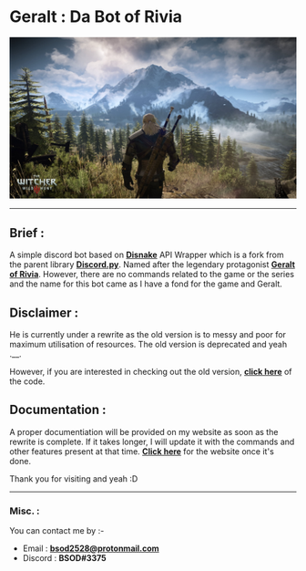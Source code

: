 # Geralt : Da Bot of Rivia  

<img src = "Misc\Witcher.jpg"> 

---

## Brief :

A simple discord bot based on [**Disnake**](https://disnake.dev/) API Wrapper which is a fork from the parent library [**Discord.py**](https://github.com/Rapptz/discord.py/). Named after the legendary protagonist [**Geralt of Rivia**](https://witcher.fandom.com/wiki/Geralt_of_Rivia#:~:text=Geralt%20of%20Rivia%20was%20a%20legendary%20witcher%20of,tumultuous%20relationship%2C%20and%20became%20Ciri%20%27s%20adoptive%20father.). However, there are no commands related to the game or the series and the name for this bot came as I have a fond for the game and Geralt. 


## Disclaimer :

He is currently under a rewrite as the old version is to messy and poor for maximum utilisation of resources. The old version is deprecated and yeah .__.

However, if you are interested in checking out the old version, [**click here**](https://github.com/BSOD2528/Geralt/tree/stellar-v0.1) of the code.

## Documentation : 

A proper documentiation will be provided on my website as soon as the rewrite is complete. If it takes longer, I will update it with the commands and other features present at that time. [**Click here**](https://bsod2528.github.io/) for the website once it's done.

Thank you for visiting and yeah :D

---

### Misc. :

You can contact me by :- 

- Email : **bsod2528@protonmail.com**
- Discord : **BSOD#3375**